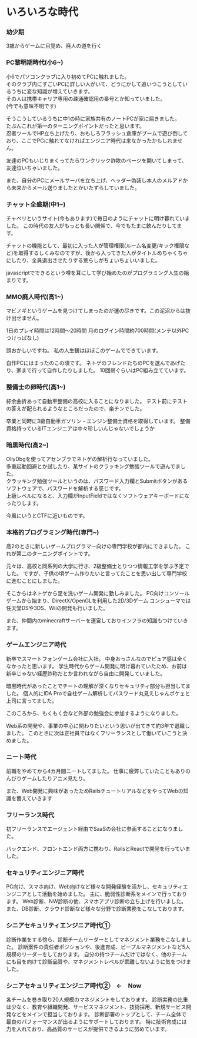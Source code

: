 # いろいろな時代

### 幼少期
3歳からゲームに目覚め、廃人の道を行く

### PC黎明期時代(小6~)
小6でパソコンクラブに入り初めてPCに触れました。  
そのクラブ内にすごいPCに詳しい人がいて、どうにかして追いつこうとしているうちに変な知識が増えていきます。  
その人は携帯キャリア専用の疎通確認用の番号とか知っていました。  
(今でも意味不明です)  

そうこうしているうちに中1の時に家族共有のノートPCが家に届きました。  
たぶんこれが第一のターニングポイントだったと思います。  
忍者ツールでHP立ち上げたり、おもしろフラッシュ倉庫がブームで遊び倒しており、ここでPCに触れてなければエンジニア時代は来なかったかもしれません。  

友達のPCもいじりまくってたらワンクリック詐欺のページを開いてしまって、友達泣いちゃいました。

また、自分のPCにメールサーバを立ち上げ、ヘッダー偽装し本人のメルアドから未来からメール送りましたとかいたずらしていました。

### チャット全盛期(中1~)
チャベリというサイト(今もあります)で毎日のようにチャットに明け暮れていました。
この時代の友人がもっとも長い関係で、今でもたまに飲んだりしてます。

チャットの機能として、最初に入った人が管理権限(ルーム名変更/キック権限など)を取得するしくみなのですが、後から入ってきた人がタイトルめちゃくちゃにしたり、全員退出させたりする荒らしがちょいちょいいました。

javascriptでできるという噂を耳にして学び始めたのがプログラミング人生の始まりです。

### MMO廃人時代(高1~)
マビノギというゲームを見つけてしまったのが運の尽きです。この泥沼からは抜け出せません。

1日のプレイ時間は12時間〜20時間
月のログイン時間約700時間(メンテ以外PCつけっぱなし)

頭おかしいですね。
私の人生観はほぼこのゲームでできています。

自作PCにはまったのこの頃です。
ネトゲのフレンドたちのPCを選んであげたり、家まで行って自作したりしました。
10回弱ぐらいはPC組み立てています。

### 整備士の卵時代(高1~)
紆余曲折あって自動車整備の高校に入ることになりました。
テスト前にテストの答えが配られるようなところだったので、楽チンでした。

卒業と同時に3級自動車ガソリン・エンジン整備士資格を取得しています。
整備資格持っているITエンジニアは中々珍しいんじゃないでしょうか

### 暗黒時代(高2~)
OllyDbgを使ってアセンブラでネトゲの解析行なっていました。  
多重起動回避とか試したり、某サイトのクラッキング勉強ツールで遊んでました。  
クラッキング勉強ツールというのは、パスワード入力欄とSubmitボタンがあるソフトウェアで、パスワードを解析する感じです。  
上級レベルになると、入力欄がInputFieldではなくソフトウェアキーボードになったりします。  

今風にいうとCTFに近いものです。
 
### 本格的プログラミング時代(専門~)
高2のときに新しいゲームプログラマー向けの専門学校が都内にできました。
これが第二のターニングポイントです。

元々は、高校と同系列の大学に行き、2級整備士とりつつ情報工学を学ぶ予定でした。
ですが、子供の頃ゲーム作りたいと言ってたことを思い出して専門学校に進むことにしました。

そこからはネトゲから足を洗いゲーム開発に勤しみました。
PC向けコンソールゲームから始まり、DirectX/OpenGLを利用した2D/3Dゲーム
コンシューマでは任天堂DSや3DS、Wiiの開発も行いました。

また、仲間内のminecraftサーバーを運営しておりインフラの知識もつけていきます。

### ゲームエンジニア時代
新卒でスマートフォンゲーム会社に入社。
中身おっさんなのでピュア感は全くなかったと思います。
学生時代からゲーム開発に明け暮れていたため、お前は新卒じゃない経歴詐称だとか言われながら自由に開発していました。

暗黒時代があったことでチートの理解が深くなりセキュリティ部分も担当してました。
個人的にIDA Proで自社ゲーム解析してパスワード丸見えじゃんボケェと上司に言ってました。

このころから、もくもく会など外部の勉強会に参加するようになりました。

Web系の開発や、事業の中心に関わりたいという思いが出てきて約3年で退職しました。
このときに次は正社員ではなくフリーランスとして働いていこうと決めました。

### ニート時代
前職をやめてから4カ月間ニートしてました。
仕事に疲弊していたこともありのんびりゲームしたりアニメ見たり。

また、Web開発に興味があったためRailsチュートリアルなどをやってWebの知識を蓄えていきます

### フリーランス時代
初フリーランスでエージェント経由でSaaSの会社に参画することになりました。

バックエンド、フロントエンド両方に携わり、RailsとReactで開発を行っていました。

### セキュリティエンジニア時代
PC向け、スマホ向け、Web向けなど様々な開発経験を活かし、セキュリティエンジニアとして活動を始めました。
主に、脆弱性診断系をメインで行っております。
Web診断、NW診断の他、スマホアプリ診断の立ち上げを行いました。
また、DB診断、クラウド診断など様々な分野で診断業務をこなしております。

### シニアセキュリティエンジニア時代①
診断作業をする傍ら、診断チームリーダーとしてマネジメント業務をこなしました。
診断案件の責任者ポジションや、後進育成、ピープルマネジメントなど5人規模のリーダーをしております。
自分の持つチームだけではなく、他のチームにも目を向けて診斷品質や、マネジメントレベルが乖離しないように気をつけました。

### シニアセキュリティエンジニア時代②　←　Now
各チームを巻き取り20人規模のマネジメントをしております。
診断実務の比重は少なく、教育や組織開発、サービスマネジメント、技術採用、新規サービス開発などをメインで担当しております。
診断部署のトップとして、チーム全体で最良のパフォーマンスが出るようにサポートしております。
特に技術育成には力を入れており、高品質のサービスが提供できるように努めています。

